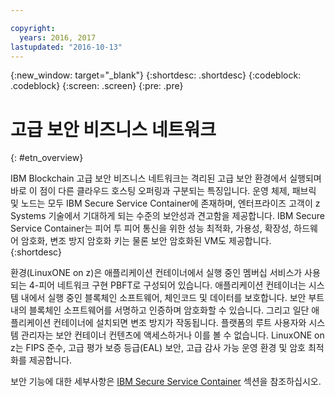 ```yaml
---

copyright:
  years: 2016, 2017
lastupdated: "2016-10-13"
---
```


{:new_window: target="_blank"}
{:shortdesc: .shortdesc}
{:codeblock: .codeblock}
{:screen: .screen}
{:pre: .pre}


# 고급 보안 비즈니스 네트워크
{: #etn_overview}


IBM Blockchain 고급 보안 비즈니스 네트워크는 격리된 고급 보안 환경에서 실행되며 바로 이 점이 다른 클라우드 호스팅 오퍼링과 구분되는 특징입니다. 운영 체제, 패브릭 및 노드는 모두 IBM Secure Service Container에 존재하며, 엔터프라이즈 고객이 z Systems 기술에서 기대하게 되는 수준의 보안성과 견고함을 제공합니다. IBM Secure Service Container는 피어 투 피어 통신을 위한 성능 최적화, 가용성, 확장성, 하드웨어 암호화, 변조 방지 암호화 키는 물론 보안 암호화된 VM도 제공합니다.   
{:shortdesc}

환경(LinuxONE on z)은 애플리케이션 컨테이너에서 실행 중인 멤버십 서비스가 사용되는 4-피어 네트워크 구현 PBFT로 구성되어 있습니다. 애플리케이션 컨테이너는 시스템 내에서 실행 중인 블록체인 소프트웨어, 체인코드 및 데이터를 보호합니다. 보안 부트 내의 블록체인 소프트웨어를 서명하고 인증하며 암호화할 수 있습니다. 그리고 일단 애플리케이션 컨테이너에 설치되면 변조 방지가 작동됩니다. 플랫폼의 루트 사용자와 시스템 관리자는 보안 컨테이너 컨텐츠에 액세스하거나 이를 볼 수 없습니다. LinuxONE on z는 FIPS 준수, 고급 평가 보증 등급(EAL) 보안, 고급 감사 가능 운영 환경 및 암호 최적화를 제공합니다.

보안 기능에 대한 세부사항은 [IBM Secure Service Container](etn_ssc.html) 섹션을 참조하십시오.
